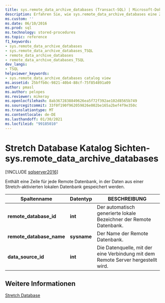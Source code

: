 ```yaml
---
title: sys.remote_data_archive_databases (Transact-SQL) | Microsoft-Dokumentation
description: Erfahren Sie, wie sys.remote_data_archive_databases eine Zeile für jede Remote Datenbank enthält, in der Daten aus einer Stretch-aktivierten lokalen Datenbank gespeichert werden.
ms.custom: ''
ms.date: 06/10/2016
ms.prod: sql
ms.technology: stored-procedures
ms.topic: reference
f1_keywords:
- sys.remote_data_archive_databases
- sys.remote_data_archive_databases_TSQL
- remote_data_archive_databases
- remote_data_archive_databases_TSQL
dev_langs:
- TSQL
helpviewer_keywords:
- sys.remote_data_archive_databases catalog view
ms.assetid: 25bffb0c-9821-40b4-88cf-75f854891a09
author: pmasl
ms.author: pelopes
ms.reviewer: mikeray
ms.openlocfilehash: 8ab3672838849626ea5f72f392ae102d8565b749
ms.sourcegitcommit: 33f0f190f962059826e002be165a2bef4f9e350c
ms.translationtype: MT
ms.contentlocale: de-DE
ms.lasthandoff: 01/30/2021
ms.locfileid: "99185010"
---
```

# <a name="stretch-database-catalog-views---sysremote_data_archive_databases"></a>Stretch Database Katalog Sichten-sys.remote_data_archive_databases
[!INCLUDE [sqlserver2016](../../includes/applies-to-version/sqlserver2016.md)]

  Enthält eine Zeile für jede Remote Datenbank, in der Daten aus einer Stretch-aktivierten lokalen Datenbank gespeichert werden.  
  
|Spaltenname|Datentyp|BESCHREIBUNG|  
|-----------------|---------------|-----------------|  
|**remote_database_id**|**int**|Der automatisch generierte lokale Bezeichner der Remote Datenbank.|  
|**remote_database_name**|**sysname**|Der Name der Remote Datenbank.|  
|**data_source_id**|**int**|Die Datenquelle, mit der eine Verbindung mit dem Remote Server hergestellt wird.|  
  
## <a name="see-also"></a>Weitere Informationen  
 [Stretch Database](../../sql-server/stretch-database/stretch-database.md)  
  
  
